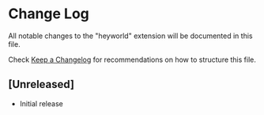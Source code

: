# Change Log

All notable changes to the "heyworld" extension will be documented in this file.

Check [Keep a Changelog](http://keepachangelog.com/) for recommendations on how to structure this file.

## [Unreleased]

- Initial release